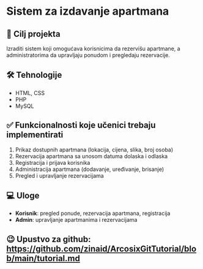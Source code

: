 # Sistem za izdavanje apartmana

## 🎯 Cilj projekta
Izraditi sistem koji omogućava korisnicima da rezervišu apartmane, a administratorima da upravljaju ponudom i pregledaju rezervacije.

## 🛠️ Tehnologije
- HTML, CSS
- PHP
- MySQL

## ✅ Funkcionalnosti koje učenici trebaju implementirati
1. Prikaz dostupnih apartmana (lokacija, cijena, slika, broj osoba)
2. Rezervacija apartmana sa unosom datuma dolaska i odlaska
3. Registracija i prijava korisnika
4. Administracija apartmana (dodavanje, uređivanje, brisanje)
5. Pregled i upravljanje rezervacijama

## 💻 Uloge
- **Korisnik**: pregled ponude, rezervacija apartmana, registracija
- **Admin**: upravljanje apartmanima i rezervacijama

## 😉 Upustvo za github: https://github.com/zinaid/ArcosixGitTutorial/blob/main/tutorial.md
